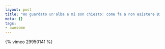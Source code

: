 ```yaml
--- 
layout: post
title: "Ho guardato un'alba e mi son chiesto: come fa a non esistere Dio?"
meta: {}
tags: 
- awesome
---
```

{% vimeo 29950141 %}

